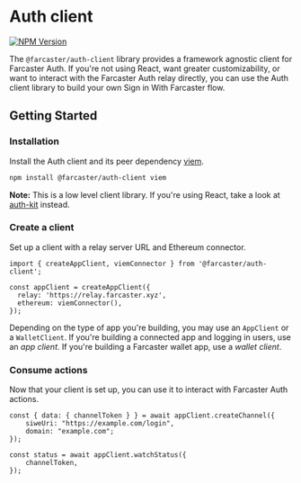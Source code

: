 # Auth client

[![NPM Version](https://img.shields.io/npm/v/@farcaster/auth-client)](https://www.npmjs.com/package/@farcaster/auth-client)

The `@farcaster/auth-client` library provides a framework agnostic client for Farcaster Auth. If you're not using React, want greater customizability, or want to interact with the Farcaster Auth relay directly, you can use the Auth client library to build your own Sign in With Farcaster flow.

## Getting Started

### Installation

Install the Auth client and its peer dependency [viem](https://viem.sh/).

```sh
npm install @farcaster/auth-client viem
```

**Note:** This is a low level client library. If you're using React, take a look at [auth-kit](../introduction) instead.

### Create a client

Set up a client with a relay server URL and Ethereum connector.

```tsx
import { createAppClient, viemConnector } from '@farcaster/auth-client';

const appClient = createAppClient({
  relay: 'https://relay.farcaster.xyz',
  ethereum: viemConnector(),
});
```

Depending on the type of app you're building, you may use an `AppClient` or a `WalletClient`. If you're building a connected app and logging in users, use an _app client_. If you're building a Farcaster wallet app, use a _wallet client_.

### Consume actions

Now that your client is set up, you can use it to interact with Farcaster Auth actions.

```tsx
const { data: { channelToken } } = await appClient.createChannel({
    siweUri: "https://example.com/login",
    domain: "example.com";
});

const status = await appClient.watchStatus({
    channelToken,
});
```
